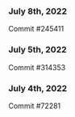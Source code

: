 ### July 8th, 2022

Commit #245411

### July 5th, 2022

Commit #314353


### July 4th, 2022

Commit #72281
